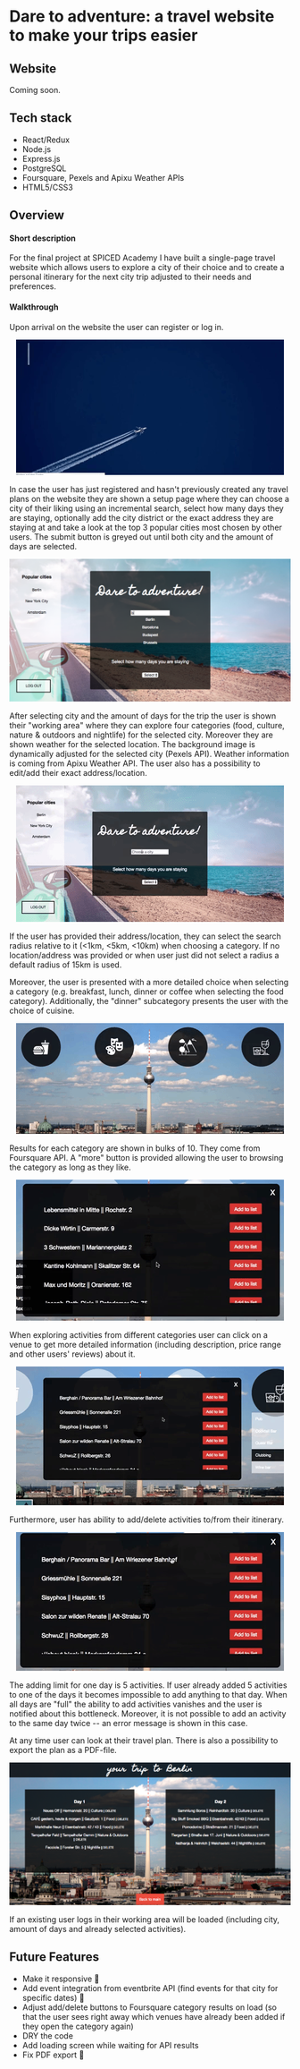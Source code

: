 # Dare to adventure: a travel website to make your trips easier


Website
--------
Coming soon.

Tech stack
-------- 
- React/Redux
- Node.js
- Express.js
- PostgreSQL
- Foursquare, Pexels and Apixu Weather APIs
- HTML5/CSS3

Overview
--------
#### Short description 
For the final project at SPICED Academy I have built a single-page travel website which allows users to explore a city of their choice and to create a personal itinerary for the next city trip adjusted to their needs and preferences. 

#### Walkthrough
Upon arrival on the website the user can register or log in. 
<p align="center">
  <img src="showcase1.gif"/>
</p>

In case the user has just registered and hasn't previously created any travel plans on the website they are shown a setup page where they can choose a city of their liking using an incremental search, select how many days they are staying, optionally add the city district or the exact address they are staying at and take a look at the top 3 popular cities most chosen by other users. The submit button is greyed out until both city and the amount of days are selected.
<p align="center">
  <img src="showcase2.png"/>
</p>

After selecting city and the amount of days for the trip the user is shown their "working area" where they can explore four categories (food, culture, nature & outdoors and nightlife) for the selected city. Moreover they are shown weather for the selected location. The background image is dynamically adjusted for the selected city (Pexels API). Weather information is coming from Apixu Weather API. The user also has a possibility to edit/add their exact address/location.

<p align="center">
  <img src="showcase3.gif"/>
</p>

If the user has provided their address/location, they can select the search radius relative to it (<1km, <5km, <10km) when choosing a category. If no location/address was provided or when user just did not select a radius a default radius of 15km is used.

Moreover, the user is presented with a more detailed choice when selecting a category (e.g. breakfast, lunch, dinner or coffee when selecting the food category). Additionally, the "dinner" subcategory presents the user with the choice of cuisine.
<p align="center">
  <img src="showcase8.gif"/>
</p>


Results for each category are shown in bulks of 10. They come from Foursquare API. A "more" button is provided allowing the user to browsing the category as long as they like.
<p align="center">
  <img src="showcase7.gif"/>
</p>


When exploring activities from different categories user can click on a venue to get more detailed information (including description, price range and other users' reviews) about it.

<p align="center">
  <img src="showcase4.gif"/>
</p>

Furthermore, user has ability to add/delete activities to/from their itinerary.
<p align="center">
  <img src="showcase5.gif"/>
</p>

The adding limit for one day is 5 activities. If user already added 5 activities to one of the days it becomes impossible to add anything to that day. When all days are "full" the ability to add activities vanishes and the user is notified about this bottleneck. Moreover, it is not possible to add an activity to the same day twice -- an error message is shown in this case.

At any time user can look at their travel plan. There is also a possibility to export the plan as a PDF-file.
<p align="center">
  <img src="showcase6.png"/>
</p>

If an existing user logs in their working area will be loaded (including city, amount of days and already selected activities).

Future Features
--------
-  Make it responsive 📱 
- Add event integration from eventbrite API (find events for that city for specific dates) 📅
- Adjust add/delete buttons to Foursquare category results on load (so that the user sees right away which venues have already been added if they open the category again)
- DRY the code
- Add loading screen while waiting for API results
- Fix PDF export 📖


